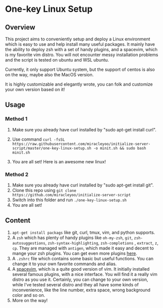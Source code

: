 # One-key Linux Setup

## Overview

This project aims to conveniently setup and deploy a Linux environment which is easy to use and help install many useful packages. It mainly have the ability to deploy zsh with a set of handy plugins, and a spacevim, which is my favorite vim distro. You will not encounter messy installation problems and the script is tested on ubuntu and WSL ubuntu. 

Currently, it only support Ubuntu system, but the support of centos is also on the way, maybe also the MacOS version.

It is highly customizable and elegantly wrote, you can folk and customize your own version based on it!

## Usage

### Method  1

1. Make sure you already have curl installed by "sudo apt-get install curl".

2. Use command `curl -fsSL https://raw.githubusercontent.com/miracleyoo/initialize-server-script/master/one-key-linux-setup.sh -o minit.sh && sudo bash minit.sh`

3. You are all set! Here is an awesome new linux!

### Method 2

1. Make sure you already have curl installed by "sudo apt-get install git".
2. Clone this repo using `git clone https://github.com/miracleyoo/initialize-server-script`
3. Switch into this folder and run `./one-key-linux-setup.sh`
4. You are all set! 

## Content

1. `apt-get install packags` like git, curl, tmux, vim, and python supports.
2. A `zsh` which has plenty of handy plugins like `oh-my-zsh`, `git`, `zsh-autosuggestions`, `zsh-syntax-highlighting`, `zsh-completions` , `extract`, `z`, `cp`. They are managed with `antigen`, which made it easy and decent to mange your zsh plugins. You can get even more plugins [here](https://github.com/robbyrussell/oh-my-zsh/wiki/Plugins-Overview).
3. A `.zshrc` file which contains some basic but useful functions. You can change it to your own favorite commands and alias.
4. A [spacevim](https://github.com/SpaceVim/SpaceVim), which is a quite good version of vim. It initially installed several famous plugins, with a nice interface. You will find it a really vim distro as you use it. Certainly, you can change to your own version, while I've tested several distro and they all have some kinds of inconvenience, like the line number, extra space, wrong background color and so on.
5.   More on the way!

